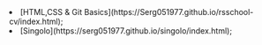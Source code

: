 
<li>[HTML,CSS & Git Basics](https://Serg051977.github.io/rsschool-cv/index.html);  
<li>[Singolo](https://serg051977.github.io/singolo/index.html);</li>
 
